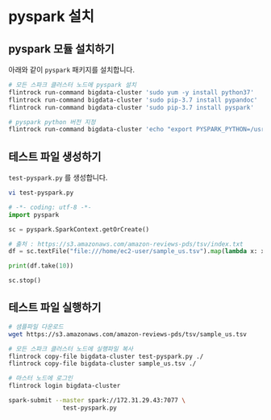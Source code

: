 # pyspark 설치

## pyspark 모듈 설치하기

아래와 같이 `pyspark` 패키지를 설치합니다.

```sh
# 모든 스파크 클러스터 노드에 pyspark 설치
flintrock run-command bigdata-cluster 'sudo yum -y install python37'
flintrock run-command bigdata-cluster 'sudo pip-3.7 install pypandoc'
flintrock run-command bigdata-cluster 'sudo pip-3.7 install pyspark'

# pyspark python 버전 지정
flintrock run-command bigdata-cluster 'echo "export PYSPARK_PYTHON=/usr/bin/python3" >> ~/.bashrc'
```

## 테스트 파일 생성하기

`test-pyspark.py` 를 생성합니다.

```sh
vi test-pyspark.py
```

```python
# -*- coding: utf-8 -*-
import pyspark

sc = pyspark.SparkContext.getOrCreate()

# 출처 : https://s3.amazonaws.com/amazon-reviews-pds/tsv/index.txt
df = sc.textFile("file:///home/ec2-user/sample_us.tsv").map(lambda x: x.split("\t"))

print(df.take(10))

sc.stop()
```

## 테스트 파일 실행하기

```sh
# 샘플파일 다운로드
wget https://s3.amazonaws.com/amazon-reviews-pds/tsv/sample_us.tsv

# 모든 스파크 클러스터 노드에 실행파일 복사
flintrock copy-file bigdata-cluster test-pyspark.py ./
flintrock copy-file bigdata-cluster sample_us.tsv ./

# 마스터 노드에 로그인
flintrock login bigdata-cluster
```

```sh
spark-submit --master spark://172.31.29.43:7077 \
               test-pyspark.py
```
